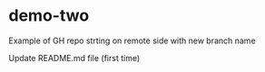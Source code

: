 # demo-two
Example of GH repo strting on remote side with new branch name

Update README.md file (first time)